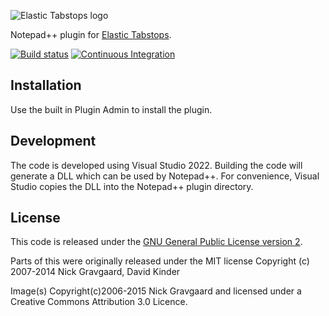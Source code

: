 ![Elastic Tabstops logo](/img/logo.gif)

Notepad++ plugin for [Elastic Tabstops](http://nickgravgaard.com/elastic-tabstops/). 

[![Build status](https://ci.appveyor.com/api/projects/status/github/dail8859/ElasticTabstops?branch=master&svg=true)](https://ci.appveyor.com/project/dail8859/ElasticTabstops/branch/master)
[![Continuous Integration](https://github.com/dail8859/ElasticTabstops/actions/workflows/CI_build.yml/badge.svg)](https://github.com/dail8859/ElasticTabstops/actions/workflows/CI_build.yml)

## Installation
Use the built in Plugin Admin to install the plugin.

## Development
The code is developed using Visual Studio 2022. Building the code will generate a DLL which can be used by Notepad++. For convenience, Visual Studio copies the DLL into the Notepad++ plugin directory.

## License
This code is released under the [GNU General Public License version 2](http://www.gnu.org/licenses/gpl-2.0.txt).

Parts of this were originally released under the MIT license Copyright (c) 2007-2014 Nick Gravgaard, David Kinder

Image(s) Copyright(c)2006-2015 Nick Gravgaard and licensed under a Creative Commons Attribution 3.0 Licence.
